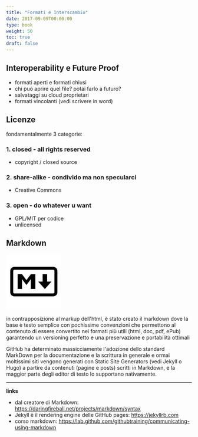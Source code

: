 ```yaml
---
title: "Formati e Interscambio"
date: 2017-09-09T00:00:00
type: book
weight: 50
toc: true
draft: false
---
```


## Interoperability e Future Proof
- formati aperti e formati chiusi
- chi può aprire quel file? potai farlo a futuro?
- salvataggi su cloud proprietari
- formati vincolanti (vedi scrivere in word)

## Licenze
fondamentalmente 3 categorie:

### 1. closed - all rights reserved
- copyright / closed source

### 2. share-alike - condivido ma non specularci
- Creative Commons 

### 3. open - do whatever u want
- GPL/MIT per codice
- unlicensed

## Markdown

![](img/markdown_logo.webp)

in contrapposizione al markup dell'html, è stato creato il markdown dove la base è testo semplice con pochissime convenzioni che permettono al contenuto di essere convertito nei formati più utili (html, doc, pdf, ePub) garantendo un versioning perfetto e una preservazione e portabilità ottimali

GitHub ha determinato massicciamente l'adozione dello standard MarkDown per la documentazione e la scrittura in generale e ormai moltissimi siti vengono generati con Static Site Generators (vedi Jekyll o Hugo) a partire da contenuti (pagine e posts) scritti in Markdown, e la maggior parte degli editor di testo lo supportano nativamente.

---

**links**  
- dal creatore di Markdown: https://daringfireball.net/projects/markdown/syntax
- Jekyll è il rendering engine delle GitHub pages: https://jekyllrb.com
- corso markdown: https://lab.github.com/githubtraining/communicating-using-markdown
